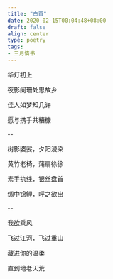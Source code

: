 ```yaml
---
title: "白首"
date: 2020-02-15T00:04:48+08:00
draft: false
align: center
type: poetry
tags:
- 三月情书
---
```


华灯初上

夜影阑珊处思故乡

佳人如梦知几许

愿与携手共糟糠

--

树影婆娑，夕阳浸染

黄竹老椅，蒲扇徐徐

素手执线，银丝盘首

绸中锦鲤，呼之欲出

--

我欲乘风

飞过江河，飞过重山

藏进你的温柔

直到地老天荒
